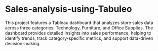 # Sales-analysis-using-Tabuleo
This project features a Tableau dashboard that analyzes store sales data across three categories: Technology, Furniture, and Office Supplies. The dashboard provides detailed insights into sales performance, helping to identify trends, track category-specific metrics, and support data-driven decision-making.
